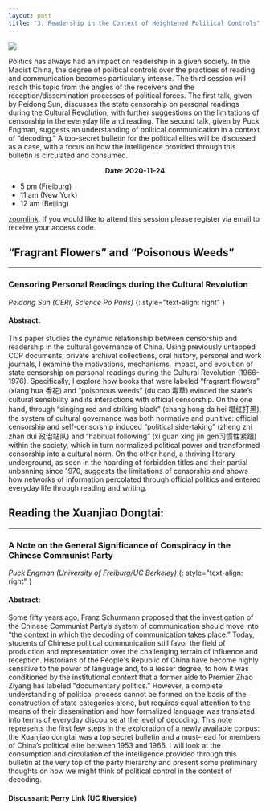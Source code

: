 ```yaml
---
layout: post
title: "3. Readership in the Context of Heightened Political Controls"
---
```


<span class="image fit"><img src="{{ site.baseurl }}/assets/images/session_3_pic.jpg"></span>

Politics has always had an impact on readership in a given society. In the Maoist China, the degree of political controls over the practices of reading and communication becomes particularly intense. The third session will reach this topic from the angles of the receivers and the reception/dissemination processes of political forces. The first talk, given by Peidong Sun, discusses the state censorship on personal readings during the Cultural Revolution, with further suggestions on the limitations of censorship in the everyday life and reading. The second talk, given by Puck Engman, suggests an understanding of political communication in a context of “decoding.” A top-secret bulletin for the political elites will be discussed as a case, with a focus on how the intelligence provided through this bulletin is circulated and consumed.

<div class="box">
  <p style="text-align: center;">
    <b>Date: 2020-11-24</b>
    <ul>
      <li>5 pm (Freiburg)</li>
      <li>11 am (New York)</li>
      <li>12 am (Beijing)</li>
  </ul>
  </p>
</div>

[zoomlink](https://uni-freiburg.zoom.us/j/83487054977). If you would like to attend this session please register via email to receive your access code.

##  “Fragrant Flowers” and “Poisonous Weeds”
---
### Censoring Personal Readings during the Cultural Revolution
*Peidong Sun (CERI, Science Po Paris)*
{: style="text-align: right" }

#### Abstract:
This paper studies the dynamic relationship between censorship and readership in the cultural governance of China. Using previously untapped CCP documents, private archival collections, oral history, personal and work journals, I examine the motivations, mechanisms, impact, and evolution of state censorship on personal readings during the Cultural Revolution (1966-1976). Specifically, I explore how books that were labeled “fragrant flowers” (xiang hua 香花) and “poisonous weeds” (du cao 毒草) evinced the state’s cultural sensibility and its interactions with official censorship. On the one hand, through “singing red and striking black” (chang hong da hei 唱红打黑), the system of cultural governance was both normative and punitive: official censorship and self-censorship induced “political side-taking” (zheng zhi zhan dui 政治站队) and “habitual following” (xi guan xing jin gen习惯性紧跟) within the society, which in turn normalized political power and transformed censorship into a cultural norm. On the other hand, a thriving literary underground, as seen in the hoarding of forbidden titles and their partial unbanning since 1970, suggests the limitations of censorship and shows how networks of information percolated through official politics and entered everyday life through reading and writing.


##  Reading the Xuanjiao Dongtai:
---
### A Note on the General Significance of Conspiracy in the Chinese Communist Party
*Puck Engman (University of Freiburg/UC Berkeley)*
{: style="text-align: right" }

#### Abstract:
Some fifty years ago, Franz Schurmann proposed that the investigation of the Chinese Communist Party’s system of communication should move into “the context in which the decoding of communication takes place.” Today, students of Chinese political communication still favor the field of production and representation over the challenging terrain of influence and reception. Historians of the People's Republic of China have become highly sensitive to the power of language and, to a lesser degree, to how it was conditioned by the institutional context that a former aide to Premier Zhao Ziyang has labeled "documentary politics.” However, a complete understanding of political process cannot be formed on the basis of the construction of state categories alone, but requires equal attention to the means of their dissemination and how formalized language was translated into terms of everyday discourse at the level of decoding. This note represents the first few steps in the exploration of a newly available corpus: the Xuanjiao dongtai was a top secret bulletin and a must-read for members of China’s political elite between 1953 and 1966. I will look at the consumption and circulation of the intelligence provided through this bulletin at the very top of the party hierarchy and present some preliminary thoughts on how we might think of political control in the context of decoding.

#### Discussant: Perry Link (UC Riverside)